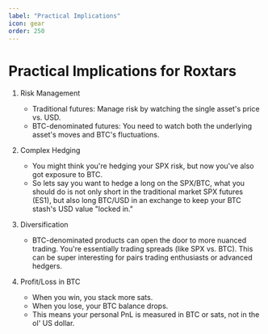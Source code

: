 ```yaml
---
label: "Practical Implications"
icon: gear
order: 250
---
```


# Practical Implications for Roxtars

1. Risk Management
   - Traditional futures: Manage risk by watching the single asset's price vs. USD.
   - BTC-denominated futures: You need to watch both the underlying asset's moves and BTC's fluctuations.

2. Complex Hedging
   - You might think you're hedging your SPX risk, but now you've also got exposure to BTC.
   - So lets say you want to hedge a long on the SPX/BTC, what you should do is not only short in the traditional market SPX futures (ES1), but also long BTC/USD in an exchange to keep your BTC stash's USD value "locked in."

3. Diversification
   - BTC-denominated products can open the door to more nuanced trading. You're essentially trading spreads (like SPX vs. BTC). This can be super interesting for pairs trading enthusiasts or advanced hedgers.

4. Profit/Loss in BTC
   - When you win, you stack more sats.
   - When you lose, your BTC balance drops.
   - This means your personal PnL is measured in BTC or sats, not in the ol' US dollar.
